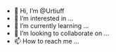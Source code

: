 - 👋 Hi, I’m @Urtiuff
- 👀 I’m interested in ...
- 🌱 I’m currently learning ...
- 💞️ I’m looking to collaborate on ...
- 📫 How to reach me ...

<!---
Urtiuff/Urtiuff is a ✨ special ✨ repository because its `README.md` (this file) appears on your GitHub profile.
You can click the Preview link to take a look at your changes.
--->
